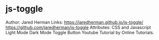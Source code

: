 # js-toggle
Author: Jared Herman
Links: https://jaredherman.github.io/js-toggle/
       https://github.com/jaredherman/js-toggle
Attributes: CSS and Javascript Light Mode Dark Mode Toggle Button Youtube Tutorial by Online Tutorials.
